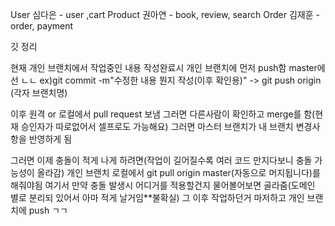 User
심다은 - user ,cart 
Product
권아연 - book, review, search
Order
김재훈 - order, payment

깃 정리 

  현재 개인 브랜치에서 작업중인 내용 작성완료시 개인 브랜치에 먼저 push함 master에선 ㄴㄴ
  ex)git commit -m"수정한 내용 뭔지 작성(이후 확인용)" -> git push origin (각자 브랜치명)

  이후 원격 or 로컬에서 pull request 보냄 그러면 다른사람이 확인하고 merge를 함(현재 승인자가 따로없어서 셀프로도 가능해요)
  그러면 마스터 브랜치가 내 브랜치 변경사항을 반영하게 됨
  
  그러면 이제 충돌이 적게 나게 하려면(작업이 길어질수록 여러 코드 만지다보니 충돌 가능성이 올라감) 
  개인 브랜치 로컬에서 git pull origin master(자동으로 머지됩니다)를 해줘야됨 
  여기서 만약 충돌 발생시 어디거를 적용할건지 물어볼어보면 골라줌(도메인 별로 분리되 있어서 아마 적게 날거임**불확실)
  그 이후 작업하던거 마저하고 개인 브랜치에 push ㄱㄱ


  
  
      
